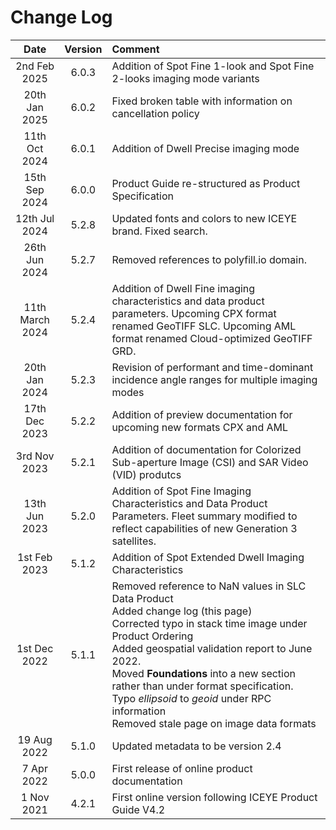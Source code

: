 # Change Log

<!---
<span style="color:darkred">[TODO] keep track of changes here and add to changelist</span>.
-->

| Date | Version  | Comment |
|:----:|:-------:|:-------|
| 2nd Feb 2025 | 6.0.3   | Addition of Spot Fine 1-look and Spot Fine 2-looks imaging mode variants | 
| 20th Jan 2025 | 6.0.2   | Fixed broken table with information on cancellation policy | 
| 11th Oct 2024 | 6.0.1   | Addition of Dwell Precise imaging mode | 
| 15th Sep 2024 | 6.0.0   | Product Guide re-structured as Product Specification | 
| 12th Jul 2024 | 5.2.8   | Updated fonts and colors to new ICEYE brand. Fixed search.| 
| 26th Jun 2024 | 5.2.7   | Removed references to polyfill.io domain.| 
| 11th March 2024 | 5.2.4  | Addition of Dwell Fine imaging characteristics and data product parameters. Upcoming CPX format renamed GeoTIFF SLC. Upcoming AML format renamed Cloud-optimized GeoTIFF GRD.
| 20th Jan 2024 | 5.2.3  | Revision of performant and time-dominant incidence angle ranges for multiple imaging modes
| 17th Dec 2023 | 5.2.2  | Addition of preview documentation for upcoming new formats CPX and AML
| 3rd Nov 2023 | 5.2.1  | Addition of documentation for Colorized Sub-aperture Image (CSI) and SAR Video (VID) produtcs
| 13th Jun 2023 | 5.2.0  | Addition of Spot Fine Imaging Characteristics and Data Product Parameters. Fleet summary modified to reflect capabilities of new Generation 3 satellites.
| 1st Feb 2023 | 5.1.2  | Addition of Spot Extended Dwell Imaging Characteristics
| 1st Dec 2022 | 5.1.1  | Removed reference to NaN values in SLC Data Product <br> Added change log (this page) <br> Corrected typo in stack time image under Product Ordering <br> Added geospatial validation report to June 2022. <br> Moved **Foundations** into a new section rather than under format specification. <br> Typo *ellipsoid* to *geoid* under RPC information <br> Removed stale page on image data formats|
| 19 Aug 2022  | 5.1.0  | Updated metadata to be version 2.4 |
| 7 Apr 2022   | 5.0.0  | First release of online product documentation |
| 1 Nov 2021   | 4.2.1  | First online version following ICEYE Product Guide V4.2|
